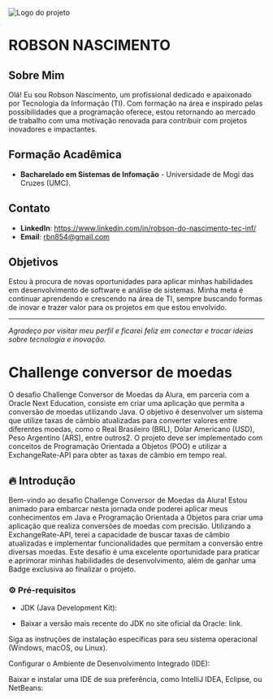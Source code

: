 ![Logo do projeto](https://1drv.ms/i/c/5f149001563d5859/EZrbB6ycebVJg_Xf4-b68n4BTlxvcs8UrVjr-_SvcnRDIA?e=3VuDJl)

# ROBSON NASCIMENTO

## Sobre Mim
Olá! Eu sou Robson Nascimento, um profissional dedicado e apaixonado por Tecnologia da Informação (TI). Com formação na área e inspirado pelas possibilidades que a programação oferece, estou retornando ao mercado de trabalho com uma motivação renovada para contribuir com projetos inovadores e impactantes.

## Formação Acadêmica
- **Bacharelado em Sistemas de Infomação** - Universidade de Mogi das Cruzes (UMC).

## Contato
- **LinkedIn**: https://www.linkedin.com/in/robson-do-nascimento-tec-inf/
- **Email**: rbn854@gmail.com

## Objetivos
Estou à procura de novas oportunidades para aplicar minhas habilidades em desenvolvimento de software e análise de sistemas. Minha meta é continuar aprendendo e crescendo na área de TI, sempre buscando formas de inovar e trazer valor para os projetos em que estou envolvido.

---

_Agradeço por visitar meu perfil e ficarei feliz em conectar e trocar ideias sobre tecnologia e inovação._



# Challenge conversor de moedas

O desafio Challenge Conversor de Moedas da Alura, em parceria com a Oracle Next Education, consiste em criar uma aplicação que permita a conversão de moedas utilizando Java. O objetivo é desenvolver um sistema que utilize taxas de câmbio atualizadas para converter valores entre diferentes moedas, como o Real Brasileiro (BRL), Dólar Americano (USD), Peso Argentino (ARS), entre outros2. O projeto deve ser implementado com conceitos de Programação Orientada a Objetos (POO) e utilizar a ExchangeRate-API para obter as taxas de câmbio em tempo real.

## 🔥 Introdução

Bem-vindo ao desafio Challenge Conversor de Moedas da Alura! Estou animado para embarcar nesta jornada onde poderei aplicar meus conhecimentos em Java e Programação Orientada a Objetos para criar uma aplicação que realiza conversões de moedas com precisão. Utilizando a ExchangeRate-API, terei a capacidade de buscar taxas de câmbio atualizadas e implementar funcionalidades que permitam a conversão entre diversas moedas. Este desafio é uma excelente oportunidade para praticar e aprimorar minhas habilidades de desenvolvimento, além de ganhar uma Badge exclusiva ao finalizar o projeto.

### ⚙️ Pré-requisitos

* JDK (Java Development Kit):

 + Baixar a versão mais recente do JDK no site oficial da Oracle: link.

Siga as instruções de instalação específicas para seu sistema operacional (Windows, macOS, ou Linux).

Configurar o Ambiente de Desenvolvimento Integrado (IDE):

Baixar e instalar uma IDE de sua preferência, como IntelliJ IDEA, Eclipse, ou NetBeans:
